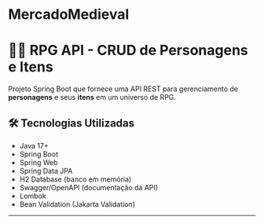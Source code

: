 ﻿# MercadoMedieval
# 🧝‍♂️ RPG API - CRUD de Personagens e Itens

Projeto Spring Boot que fornece uma API REST para gerenciamento de **personagens** e seus **itens** em um universo de RPG.

## 🛠️ Tecnologias Utilizadas

- Java 17+
- Spring Boot
- Spring Web
- Spring Data JPA
- H2 Database (banco em memória)
- Swagger/OpenAPI (documentação da API)
- Lombok
- Bean Validation (Jakarta Validation)

---
